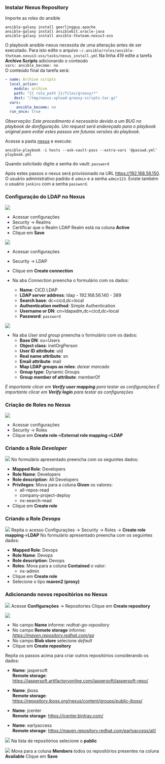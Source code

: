 ### Instalar Nexus Repository
Importe as roles do ansible

```
ansible-galaxy install geerlingguy.apache
ansible-galaxy install ansiblebit.oracle-java
ansible-galaxy install ansible-thoteam.nexus3-oss
```

O playbook ansible-nexus necessita de uma alteração antes de ser executado. Para isto edite o arquivo `~/.ansible/roles/ansible-thoteam.nexus3-oss/tasks/nexus_install.yml`
Na linha 419 edite a tarefa **Archive Scripts** adicionando o conteúdo <br/>
`vars:
   ansible_become: no
`<br/>
O conteúdo final da tarefa será:
```yaml
- name: Archive scripts
  local_action:
    module: archive
    path: "{{ role_path }}/files/groovy/*"
    dest: "/tmp/nexus-upload-groovy-scripts.tar.gz"
  vars:
     ansible_become: no
  run_once: true
```
*Observação: Este procedimento é necessário devido a um BUG no playbook de donfiguração. Um request será endereçado para o playbook original para evitar estes passos em futuras versões do playbook.*

Acesse a pasta [nexus](../ansible/nexus) e execute:
```
ansible-playbook -i hosts --ask-vault-pass --extra-vars '@passwd.yml' playbook.yml
```
Quando solicitado digite a senha do vault: `password`

Após estes passos o nexus será provisionado na URL https://192.168.56.150. O usuário administrativo padrão é `admin` e a senha `admin123`.
Existe também o usuário `jenkins` com a senha `password`.

### Configuração do LDAP no Nexus
![](/images/fig50-nexus-ldap.png)
  - Acessar configurações
  - Security -> Realms
  - Certificar que o Realm LDAP Realm está na coluna **Active**
  - Clique em **Save**

![](/images/fig45-nexus-ldap.png)
  - Acessar configurações
  - Security -> LDAP
  - Clique em **Create connection**

- Na aba *Connection* preencha o formulário com os dados:
  - **Name**: CICD LDAP
  - **LDAP server address**: ldap - 192.168.56.140 - 389
  - **Search base**: dc=cicd,dc=local
  - **Authentication method**: Simple Authentication
  - **Username or DN**: cn=ldapadm,dc=cicd,dc=local
  - **Password**: `password`

![](/images/fig46-nexus-ldap.png)
- Na aba *User and group* preencha o formulário com os dados:
    - **Base DN**: ou=Users
    - **Object class**: inetOrgPerson
    - **User ID attribute**: uid
    - **Real name attribute**: sn
    - **Email attribute**: mail
    - **Map LDAP groups as roles**: *deixar marcado*
    - **Group type**: Dynamic Groups
    - **Group member of attribute**: memberOf

_É importante clicar em **Verify user mapping** para testar as configurações_
_É importante clicar em **Verify login** para testar as configurações_

### Criação de Roles no Nexus
![](/images/fig47-nexus.png)
- Acessar configurações
- Security -> Roles
- Clique em **Create role**->**External role mapping**->**LDAP**

### Criando a Role ***Developer***
![](/images/fig49-nexus.png)
No formulário apresentado preencha com os seguintes dados:
- **Mapped Role**: Developers
- **Role Name**: Developers
- **Role description**: All Developers
- **Privileges**:
  Mova para a coluna **Given** os valores:
    - all-repos-read
    - company-project-deploy
    - nx-search-read
- Clique em **Create role**

### Criando a Role ***Devops***
![](/images/fig48-nexus.png)
Repita o acesso Configurações -> Security -> Roles -> **Create role mapping**->**LDAP**
No formulário apresentado preencha com os seguintes dados:
- **Mapped Role**: Devops
- **Role Name**: Devops
- **Role description**: Devops
- **Roles**:
  Mova para a coluna **Contained** o valor:
    - nx-admin    
- Clique em **Create role**
- Selecione o tipo **maven2 (proxy)**

### Adicionando novos repositórios no Nexus
![](/images/fig59-nexus.png)
Acesse **Configurações** -> Repositories
Clique em **Create repository**

![](/images/fig60-nexus.png)
- No campo **Name** informe: _redhat-ga-repository_
- No campo **Remote storage** informe: _https://maven.repository.redhat.com/ga_
- No campo **Blob store** selecione _default_
- Clique em **Create repository**

Repita os passos acima para criar outros repositórios considerando os dados:
- **Name**: jaspersoft<br/>
  **Remote storage**: https://jaspersoft.artifactoryonline.com/jaspersoft/jaspersoft-repo/

- **Name**: jboss<br/>
  **Remote storage**: https://repository.jboss.org/nexus/content/groups/public-jboss/

- **Name**: jcenter<br/>
  **Remote storage**: https://jcenter.bintray.com/

- **Name**: earlyaccess<br/>
  **Remote storage**: https://maven.repository.redhat.com/earlyaccess/all/

![](/images/fig61-nexus.png)
Na lista de repositórios selecione o **public**

![](/images/fig62-nexus.png)
Mova para a coluna **Members** todos os repositórios presentes na coluna **Available**
Clique em **Save**
